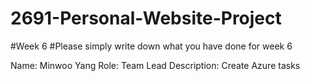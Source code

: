 # 2691-Personal-Website-Project
#Week 6
#Please simply write down what you have done for week 6

Name: Minwoo Yang
Role: Team Lead
Description: Create Azure tasks